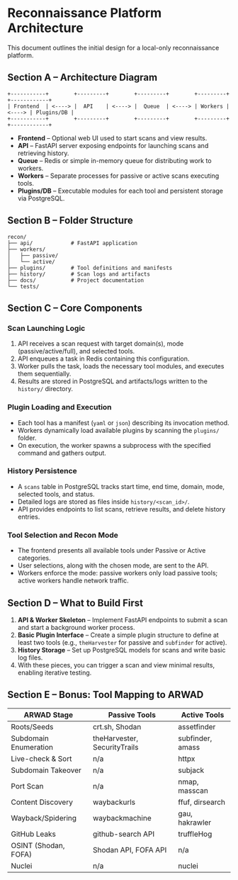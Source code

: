 # Reconnaissance Platform Architecture

This document outlines the initial design for a local-only reconnaissance platform.

## Section A – Architecture Diagram

```
+-----------+        +---------+        +---------+        +---------+        +------------+
| Frontend  | <----> |  API    | <----> |  Queue  | <----> | Workers | <----> | Plugins/DB |
+-----------+        +---------+        +---------+        +---------+        +------------+
```

* **Frontend** – Optional web UI used to start scans and view results.
* **API** – FastAPI server exposing endpoints for launching scans and retrieving history.
* **Queue** – Redis or simple in-memory queue for distributing work to workers.
* **Workers** – Separate processes for passive or active scans executing tools.
* **Plugins/DB** – Executable modules for each tool and persistent storage via PostgreSQL.

## Section B – Folder Structure

```
recon/
├── api/            # FastAPI application
├── workers/
│   ├── passive/
│   └── active/
├── plugins/        # Tool definitions and manifests
├── history/        # Scan logs and artifacts
├── docs/           # Project documentation
└── tests/
```

## Section C – Core Components

### Scan Launching Logic

1. API receives a scan request with target domain(s), mode (passive/active/full), and selected tools.
2. API enqueues a task in Redis containing this configuration.
3. Worker pulls the task, loads the necessary tool modules, and executes them sequentially.
4. Results are stored in PostgreSQL and artifacts/logs written to the `history/` directory.

### Plugin Loading and Execution

* Each tool has a manifest (`yaml` or `json`) describing its invocation method.
* Workers dynamically load available plugins by scanning the `plugins/` folder.
* On execution, the worker spawns a subprocess with the specified command and gathers output.

### History Persistence

* A `scans` table in PostgreSQL tracks start time, end time, domain, mode, selected tools, and status.
* Detailed logs are stored as files inside `history/<scan_id>/`.
* API provides endpoints to list scans, retrieve results, and delete history entries.

### Tool Selection and Recon Mode

* The frontend presents all available tools under Passive or Active categories.
* User selections, along with the chosen mode, are sent to the API.
* Workers enforce the mode: passive workers only load passive tools; active workers handle network traffic.

## Section D – What to Build First

1. **API & Worker Skeleton** – Implement FastAPI endpoints to submit a scan and start a background worker process.
2. **Basic Plugin Interface** – Create a simple plugin structure to define at least two tools (e.g., `theHarvester` for passive and `subfinder` for active).
3. **History Storage** – Set up PostgreSQL models for scans and write basic log files.
4. With these pieces, you can trigger a scan and view minimal results, enabling iterative testing.

## Section E – Bonus: Tool Mapping to ARWAD

| ARWAD Stage               | Passive Tools                    | Active Tools                        |
|---------------------------|---------------------------------|------------------------------------|
| Roots/Seeds               | crt.sh, Shodan                  | assetfinder                        |
| Subdomain Enumeration     | theHarvester, SecurityTrails    | subfinder, amass                   |
| Live-check & Sort         | n/a                             | httpx                              |
| Subdomain Takeover        | n/a                             | subjack                            |
| Port Scan                 | n/a                             | nmap, masscan                      |
| Content Discovery         | waybackurls                     | ffuf, dirsearch                    |
| Wayback/Spidering         | waybackmachine                 | gau, hakrawler                     |
| GitHub Leaks              | github-search API               | truffleHog                         |
| OSINT (Shodan, FOFA)      | Shodan API, FOFA API            | n/a                                |
| Nuclei                    | n/a                             | nuclei                             |

